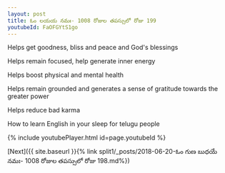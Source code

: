 ```yaml
---
layout: post
title: ఓం లయయ నమః- 1008 రోజుల తపస్సులో రోజు 199
youtubeId: FaOFGYtS1go
---
```

 
 
Helps get goodness, bliss and peace and God's blessings
 
Helps remain focused, help generate inner energy 
 
Helps boost physical and mental health 
 
Helps remain grounded and generates a sense of gratitude towards the greater power 
 
Helps reduce bad karma
 
How to learn English in your sleep for telugu people
 
 
 
 


{% include youtubePlayer.html id=page.youtubeId %}
 
[Next]({{ site.baseurl }}{% link split1/_posts/2018-06-20-ఓం గుణ బుధయే నమః- 1008 రోజుల తపస్సులో రోజు 198.md%})
 

